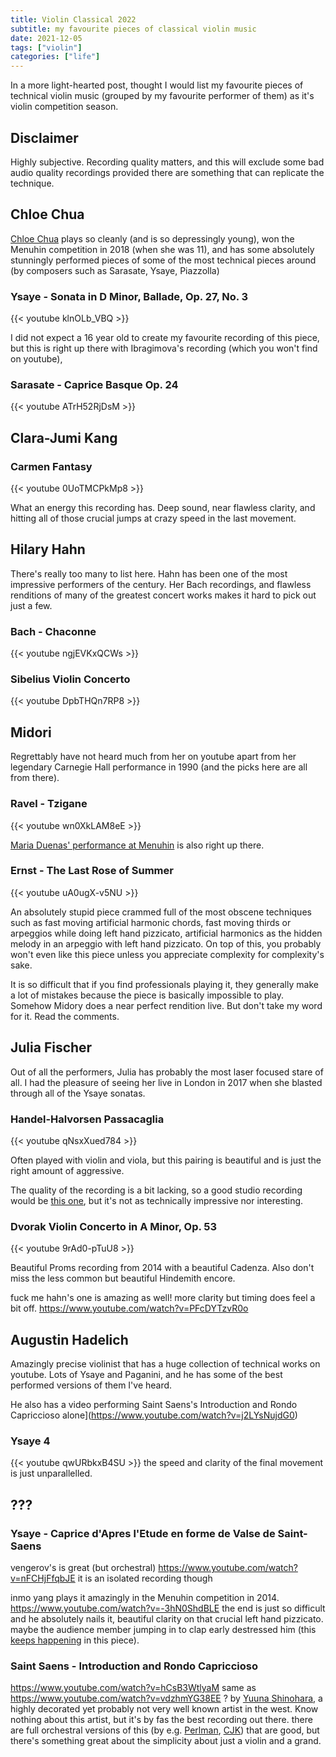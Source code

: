 ```yaml
---
title: Violin Classical 2022
subtitle: my favourite pieces of classical violin music
date: 2021-12-05
tags: ["violin"]
categories: ["life"]
---
```


In a more light-hearted post, thought I would list my favourite pieces of technical violin music (grouped by my favourite performer of them) as it's violin competition season.

<!--more-->

## Disclaimer
Highly subjective. Recording quality matters, and this will exclude some bad audio quality recordings provided there are something that can replicate the technique.

## Chloe Chua

[Chloe Chua](https://en.wikipedia.org/wiki/Chloe_Chua) plays so cleanly (and is so depressingly young), won the Menuhin competition in 2018 (when she was 11), and has some absolutely stunningly performed pieces of some of the most technical pieces around (by composers such as Sarasate, Ysaye, Piazzolla)

### Ysaye - Sonata in D Minor, Ballade, Op. 27, No. 3

{{< youtube klnOLb_VBQ >}}

I did not expect a 16 year old to create my favourite recording of this piece, but this is right up there with Ibragimova's recording (which you won't find on youtube),

### Sarasate - Caprice Basque Op. 24

{{< youtube ATrH52RjDsM >}}



## Clara-Jumi Kang

### Carmen Fantasy

{{< youtube 0UoTMCPkMp8 >}}

What an energy this recording has. Deep sound, near flawless clarity, and hitting all of those crucial jumps at crazy speed in the last movement.


## Hilary Hahn

There's really too many to list here. Hahn has been one of the most impressive performers of the century. Her Bach recordings, and flawless renditions of many of the greatest concert works makes it hard to pick out just a few.

### Bach - Chaconne

{{< youtube ngjEVKxQCWs >}}

### Sibelius Violin Concerto

{{< youtube DpbTHQn7RP8 >}}

## Midori

Regrettably have not heard much from her on youtube apart from her legendary Carnegie Hall performance in 1990 (and the picks here are all from there).

### Ravel - Tzigane

{{< youtube wn0XkLAM8eE >}}

[Maria Duenas' performance at Menuhin](https://www.youtube.com/watch?v=EbWV7fTIooQ) is also right up there.


### Ernst - The Last Rose of Summer

{{< youtube uA0ugX-v5NU >}}

An absolutely stupid piece crammed full of the most obscene techniques such as fast moving artificial harmonic chords, fast moving thirds or arpeggios while doing left hand pizzicato, artificial harmonics as the hidden melody in an arpeggio with left hand pizzicato. On top of this, you probably won't even like this piece unless you appreciate complexity for complexity's sake.

It is so difficult that if you find professionals playing it, they generally make a lot of mistakes because the piece is basically impossible to play. Somehow Midory does a near perfect rendition live. But don't take my word for it. Read the comments.

## Julia Fischer

Out of all the performers, Julia has probably the most laser focused stare of all.
I had the pleasure of seeing her live in London in 2017 when she blasted through all of the Ysaye sonatas.

### Handel-Halvorsen Passacaglia

{{<  youtube qNsxXued784 >}}

Often played with violin and viola, but this pairing is beautiful and is just the right amount of aggressive.

The quality of the recording is a bit lacking, so a good studio recording would be [this one](https://www.youtube.com/watch?v=HILw4wiKjdY), but it's not as technically impressive nor interesting.


### Dvorak Violin Concerto in A Minor, Op. 53

{{< youtube 9rAd0-pTuU8 >}}

Beautiful Proms recording from 2014 with a beautiful Cadenza. Also don't miss the less common but beautiful Hindemith encore.


fuck me hahn's one is amazing as well! more clarity but timing does feel a bit off.
https://www.youtube.com/watch?v=PFcDYTzvR0o

## Augustin Hadelich

Amazingly precise violinist that has a huge collection of technical works on youtube. Lots of Ysaye and Paganini, and he has some of the best performed versions of them I've heard.

He also has a video performing Saint Saens's Introduction and Rondo Capriccioso alone](https://www.youtube.com/watch?v=j2LYsNujdG0)

### Ysaye 4
{{< youtube qwURbkxB4SU >}}
the speed and clarity of the final movement is just unparallelled.

## ???

### Ysaye - Caprice d'Apres l'Etude en forme de Valse de Saint-Saens

vengerov's is great (but orchestral)
https://www.youtube.com/watch?v=nFCHjFfqbJE
it is an isolated recording though

inmo yang plays it amazingly in the Menuhin competition in 2014.
https://www.youtube.com/watch?v=-3hN0ShdBLE
the end is just so difficult and he absolutely nails it, beautiful clarity on that crucial left hand pizzicato. maybe the audience member jumping in to clap early destressed him (this [keeps happening](https://www.youtube.com/watch?v=agd-_BEEoM4) in this piece).

### Saint Saens - Introduction and Rondo Capriccioso
https://www.youtube.com/watch?v=hCsB3WtlyaM
same as https://www.youtube.com/watch?v=vdzhmYG38EE ?
by [Yuuna Shinohara](https://nexushall.chanel.com/en/artists/yuna_shinohara/), a highly decorated yet probably not very well known artist in the west. Know nothing about this artist, but it's by fas the best recording out there.
there are full orchestral versions of this (by e.g. [Perlman](https://www.youtube.com/watch?v=BnsPnyiLdrw), [CJK](https://www.youtube.com/watch?v=nW-ahsAVct8)) that are good, but there's something great about the simplicity about just a violin and a grand.
